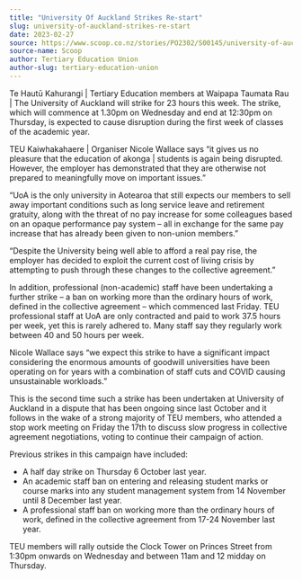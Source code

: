 ```yaml
---
title: "University Of Auckland Strikes Re-start"
slug: university-of-auckland-strikes-re-start
date: 2023-02-27
source: https://www.scoop.co.nz/stories/PO2302/S00145/university-of-auckland-strikes-re-start.htm
source-name: Scoop
author: Tertiary Education Union
author-slug: tertiary-education-union
---
```


<p>Te Hautū Kahurangi | Tertiary Education members at
Waipapa Taumata Rau | The University of Auckland will strike
for 23 hours this week. The strike, which will commence at
1.30pm on Wednesday and end at 12:30pm on Thursday, is
expected to cause disruption during the first week of
classes of the academic year.</p>

<p>TEU Kaiwhakahaere |
Organiser Nicole Wallace says “it gives us no pleasure
that the education of akonga | students is again being
disrupted. However, the employer has demonstrated that they
are otherwise not prepared to meaningfully move on important
issues.”</p>

<p>“UoA is the only university in Aotearoa
that still expects our members to sell away important
conditions such as long service leave and retirement
gratuity, along with the threat of no pay increase for some
colleagues based on an opaque performance pay system – all
in exchange for the same pay increase that has already been
given to non-union members.”</p>

<p>“Despite the
University being well able to afford a real pay rise, the
employer has decided to exploit the current cost of living
crisis by attempting to push through these changes to the
collective agreement.”</p>

<p>In addition, professional
(non-academic) staff have been undertaking a further strike
– a ban on working more than the ordinary hours of work,
defined in the collective agreement – which commenced last
Friday. TEU professional staff at UoA are only contracted
and paid to work 37.5 hours per week, yet this is rarely
adhered to. Many staff say they regularly work between 40
and 50 hours per week.</p>

<p>Nicole Wallace says “we
expect this strike to have a significant impact considering
the enormous amounts of goodwill universities have been
operating on for years with a combination of staff cuts and
COVID causing unsustainable workloads.”</p>

<p>This is the
second time such a strike has been undertaken at University
of Auckland in a dispute that has been ongoing since last
October and it follows in the wake of a strong majority of
TEU members, who attended a stop work meeting on Friday the
17th to discuss slow progress in collective agreement
negotiations, voting to continue their campaign of
action.</p>

<p>Previous strikes in this campaign have
included:</p><ul><li>A half day strike on Thursday 6 October
last year.</li><li>An academic staff ban on entering and
releasing student marks or course marks into any student
management system from 14 November until 8 December last
year.</li><li>A professional staff ban on working more than
the ordinary hours of work, defined in the collective
agreement from 17-24 November last year.</li></ul><p>TEU
members will rally outside the Clock Tower on Princes Street
from 1:30pm onwards on Wednesday and between 11am and 12
midday on
Thursday.</p>

<p></p>